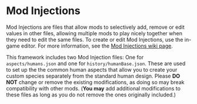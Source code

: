 # Mod Injections

Mod Injections are files that allow mods to selectively add, remove or edit values in other files, allowing multiple mods to play nicely together when they need to edit the same files. To create or edit Mod Injections, use the in-game editor. For more information, see the [Mod Injections wiki page](https://wildermyth.com/wiki/Mod_Injections).

This framework includes two Mod Injection files: One for `aspects/humans.json` and one for `history/humanBase.json`. These are used to set up the the common human aspects that allow you to create your custom species separately from the standard human design. Please **DO NOT** change or remove the existing modifications, as doing so may break compatibility with other mods. (**You may** add additional modifications to these files as long as you do not remove the ones originally included.)